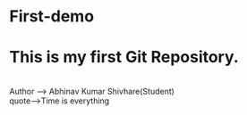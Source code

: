 # First-demo
<h1>This is my first Git Repository.</h1>
<br>
Author --> Abhinav Kumar Shivhare(Student)
<br>
quote-->Time is everything
